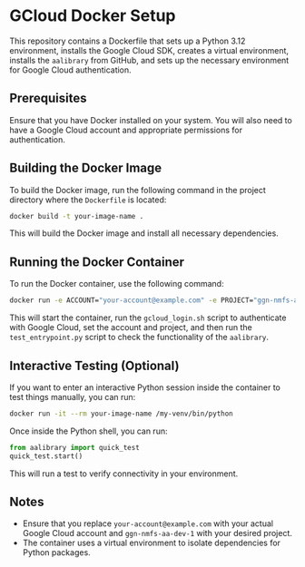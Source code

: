 
# GCloud Docker Setup

This repository contains a Dockerfile that sets up a Python 3.12 environment, installs the Google Cloud SDK, creates a virtual environment, installs the `aalibrary` from GitHub, and sets up the necessary environment for Google Cloud authentication.

## Prerequisites

Ensure that you have Docker installed on your system. You will also need to have a Google Cloud account and appropriate permissions for authentication.

## Building the Docker Image

To build the Docker image, run the following command in the project directory where the `Dockerfile` is located:

```bash
docker build -t your-image-name .
```

This will build the Docker image and install all necessary dependencies.

## Running the Docker Container

To run the Docker container, use the following command:

```bash
docker run -e ACCOUNT="your-account@example.com" -e PROJECT="ggn-nmfs-aa-dev-1" your-image-name
```

This will start the container, run the `gcloud_login.sh` script to authenticate with Google Cloud, set the account and project, and then run the `test_entrypoint.py` script to check the functionality of the `aalibrary`.

## Interactive Testing (Optional)

If you want to enter an interactive Python session inside the container to test things manually, you can run:

```bash
docker run -it --rm your-image-name /my-venv/bin/python
```

Once inside the Python shell, you can run:

```python
from aalibrary import quick_test
quick_test.start()
```

This will run a test to verify connectivity in your environment.

## Notes

- Ensure that you replace `your-account@example.com` with your actual Google Cloud account and `ggn-nmfs-aa-dev-1` with your desired project.
- The container uses a virtual environment to isolate dependencies for Python packages.
